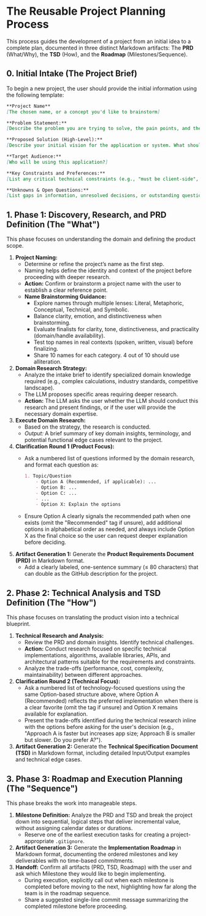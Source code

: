 # The Reusable Project Planning Process

This process guides the development of a project from an initial idea to a complete plan, documented in three distinct Markdown artifacts: The **PRD** (What/Why), the **TSD** (How), and the **Roadmap** (Milestones/Sequence).

## 0\. Initial Intake (The Project Brief)

To begin a new project, the user should provide the initial information using the following template:

```markdown
**Project Name**
[The chosen name, or a concept you'd like to brainstorm]

**Problem Statement:**
[Describe the problem you are trying to solve, the pain points, and the context. Why is this needed?]

**Proposed Solution (High-Level):**
[Describe your initial vision for the application or system. What should it do?]

**Target Audience:**
[Who will be using this application?]

**Key Constraints and Preferences:**
[List any critical technical constraints (e.g., "must be client-side", "must work offline"), preferred technologies (e.g., "prefer Python", "avoid frameworks"), budgetary constraints (e.g., "must use free services"), or design inspirations.]

**Unknowns & Open Questions:**
[List gaps in information, unresolved decisions, or outstanding questions that need clarification before planning can proceed.]
```

## 1\. Phase 1: Discovery, Research, and PRD Definition (The "What")

This phase focuses on understanding the domain and defining the product scope.

1.  **Project Naming:**
      * Determine or refine the project’s name as the first step.
      * Naming helps define the identity and context of the project before proceeding with deeper research.
      * **Action:** Confirm or brainstorm a project name with the user to establish a clear reference point.
      * **Name Brainstorming Guidance:**
        * Explore names through multiple lenses: Literal, Metaphoric, Conceptual, Technical, and Symbolic.
        * Balance clarity, emotion, and distinctiveness when brainstorming.
        * Evaluate finalists for clarity, tone, distinctiveness, and practicality (domain/handle availability).
        * Test top names in real contexts (spoken, written, visual) before finalizing.
        * Share 10 names for each category. 4 out of 10 should use alliteration.
2.  **Domain Research Strategy:**
      * Analyze the intake brief to identify specialized domain knowledge required (e.g., complex calculations, industry standards, competitive landscape).
      * The LLM proposes specific areas requiring deeper research.
      * **Action:** The LLM asks the user whether the LLM should conduct this research and present findings, or if the user will provide the necessary domain expertise.
3.  **Execute Domain Research:**
      * Based on the strategy, the research is conducted.
      * *Output:* A brief summary of key domain insights, terminology, and potential functional edge cases relevant to the project.
4.  **Clarification Round 1 (Product Focus):**
      * Ask a numbered list of questions informed by the domain research, and format each question as:

        ```markdown
        1. Topic/Question
            - Option A (Recommended, if applicable): ...
            - Option B: ...
            - Option C: ...
            - ...
            - Option X: Explain the options
        ```

      * Ensure Option A clearly signals the recommended path when one exists (omit the "Recommended" tag if unsure), add additional options in alphabetical order as needed, and always include Option X as the final choice so the user can request deeper explanation before deciding.
5.  **Artifact Generation 1:** Generate the **Product Requirements Document (PRD)** in Markdown format.
      * Add a clearly labeled, one-sentence summary (≤ 80 characters) that can double as the GitHub description for the project.

## 2\. Phase 2: Technical Analysis and TSD Definition (The "How")

This phase focuses on translating the product vision into a technical blueprint.

1.  **Technical Research and Analysis:**
      * Review the PRD and domain insights. Identify technical challenges.
      * **Action:** Conduct research focused on specific technical implementations, algorithms, available libraries, APIs, and architectural patterns suitable for the requirements and constraints.
      * Analyze the trade-offs (performance, cost, complexity, maintainability) between different approaches.
2.  **Clarification Round 2 (Technical Focus):**
      * Ask a numbered list of technology-focused questions using the same Option-based structure above, where Option A (Recommended) reflects the preferred implementation when there is a clear favorite (omit the tag if unsure) and Option X remains available for explanation.
      * Present the trade-offs identified during the technical research inline with the options before asking for the user's decision (e.g., "Approach A is faster but increases app size; Approach B is smaller but slower. Do you prefer A?").
3.  **Artifact Generation 2:** Generate the **Technical Specification Document (TSD)** in Markdown format, including detailed Input/Output examples and technical edge cases.

## 3\. Phase 3: Roadmap and Execution Planning (The "Sequence")

This phase breaks the work into manageable steps.

1.  **Milestone Definition:** Analyze the PRD and TSD and break the project down into sequential, logical steps that deliver incremental value, without assigning calendar dates or durations.
      * Reserve one of the earliest execution tasks for creating a project-appropriate `.gitignore`.
2.  **Artifact Generation 3:** Generate the **Implementation Roadmap** in Markdown format, documenting the ordered milestones and key deliverables with no time-based commitments.
3.  **Handoff:** Confirm all artifacts (PRD, TSD, Roadmap) with the user and ask which Milestone they would like to begin implementing.
      * During execution, explicitly call out when each milestone is completed before moving to the next, highlighting how far along the team is in the roadmap sequence.
      * Share a suggested single-line commit message summarizing the completed milestone before proceeding.
